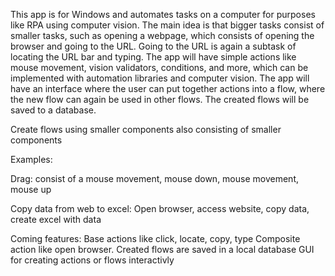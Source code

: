 This app is for Windows and automates tasks on a computer for purposes like RPA using computer vision. The main idea is that bigger tasks consist of smaller tasks, such as opening a webpage, which consists of opening the browser and going to the URL. 
Going to the URL is again a subtask of locating the URL bar and typing. The app will have simple actions like mouse movement, vision validators, conditions, and more, which can be implemented with automation libraries and computer vision.
The app will have an interface where the user can put together actions into a flow, where the new flow can again be used in other flows. The created flows will be saved to a database.

Create flows using smaller components also consisting of smaller components

Examples:

Drag: consist of a mouse movement, mouse down, mouse movement, mouse up

Copy data from web to excel: Open browser, access website, copy data, create excel with data


Coming features:
Base actions like click, locate, copy, type
Composite action like open browser. Created flows are saved in a local database
GUI for creating actions or flows interactivly
